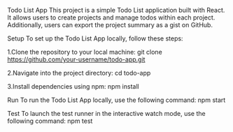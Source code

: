 Todo List App
This project is a simple Todo List application built with React. It allows users to create projects and manage todos within each project. Additionally, users can export the project summary as a gist on GitHub.

Setup
To set up the Todo List App locally, follow these steps:

1.Clone the repository to your local machine:
git clone https://github.com/your-username/todo-app.git

2.Navigate into the project directory:
cd todo-app

3.Install dependencies using npm:
npm install

Run
To run the Todo List App locally, use the following command:
npm start

Test
To launch the test runner in the interactive watch mode, use the following command:
npm test
